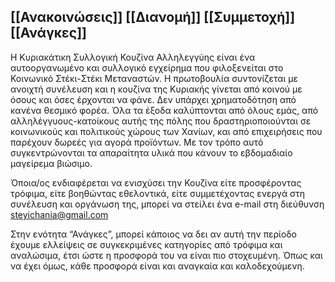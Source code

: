  **[[Ανακοινώσεις]]** **[[Διανομή]]**  **[[Συμμετοχή]]**   **[[Ανάγκες]]**
 ----------------------------------------------------------------

Η Κυριακάτικη Συλλογική Κουζίνα Αλληλεγγύης είναι ένα αυτοοργανωμένο και
συλλογικό εγχείρημα που φιλοξενείται στο Κοινωνικό Στέκι-Στέκι Μεταναστών. Η
πρωτοβουλία συντονίζεται με ανοιχτή συνέλευση και η κουζίνα της Κυριακής γίνεται
από κοινού με όσους και όσες έρχονται να φάνε. Δεν υπάρχει χρηματοδότηση από
κανένα θεσμικό φορέα. Όλα τα έξοδα καλύπτονται από όλους εμάς, από
αλληλέγγυους-κατοίκους αυτής της πόλης που δραστηριοποιούνται σε κοινωνικούς
και πολιτικούς χώρους των Χανίων, και από επιχειρήσεις που παρέχουν δωρεές για
αγορά προϊόντων. Με τον τρόπο αυτό συγκεντρώνονται τα απαραίτητα υλικά που
κάνουν το εβδομαδιαίο μαγείρεμα βιώσιμο.

Όποια/ος ενδιαφέρεται να ενισχύσει την Κουζίνα είτε προσφέροντας τρόφιμα, είτε
βοηθώντας εθελοντικά, είτε συμμετέχοντας ενεργά στη συνέλευση και οργάνωση της,
μπορεί να στείλει ένα e-mail στη διεύθυνση steyichania@gmail.com

Στην ενότητα “Ανάγκες”, μπορεί κάποιος να δει αν αυτή την περίοδο έχουμε ελλείψεις
σε συγκεκριμένες κατηγορίες από τρόφιμα και αναλώσιμα, έτσι ώστε η προσφορά
του να είναι πιο στοχευμένη. Όπως και να έχει όμως, κάθε προσφορά είναι και
αναγκαία και καλοδεχούμενη.
